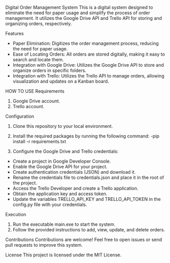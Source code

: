 Digital Order Management System
This is a digital system designed to eliminate the need for paper usage and simplify the process of order management. It utilizes the Google Drive API and Trello API for storing and organizing orders, respectively.

Features
- Paper Elimination: Digitizes the order management process, reducing the need for paper usage.
- Ease of Locating Orders: All orders are stored digitally, making it easy to search and locate them.
- Integration with Google Drive: Utilizes the Google Drive API to store and organize orders in specific folders.
- Integration with Trello: Utilizes the Trello API to manage orders, allowing visualization and updates on a Kanban board.

HOW TO USE
Requirements
1. Google Drive account.
2. Trello account.
  
Configuration
1. Clone this repository to your local environment.

2. Install the required packages by running the following command:
-pip install -r requirements.txt

3. Configure the Google Drive and Trello credentials:

- Create a project in Google Developer Console.
- Enable the Google Drive API for your project.
- Create authentication credentials (JSON) and download it.
- Rename the credentials file to credentials.json and place it in the root of the project.
- Access the Trello Developer and create a Trello application.
- Obtain the application key and access token.
- Update the variables TRELLO_API_KEY and TRELLO_API_TOKEN in the config.py file with your credentials.

Execution
1. Run the executable main.exe to start the system.
2. Follow the provided instructions to add, view, update, and delete orders.

Contributions
Contributions are welcome! Feel free to open issues or send pull requests to improve this system.

License
This project is licensed under the MIT License.
